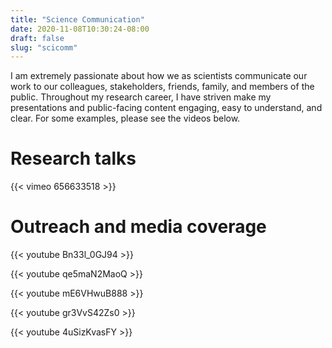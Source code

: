```yaml
---
title: "Science Communication"
date: 2020-11-08T10:30:24-08:00
draft: false
slug: "scicomm"
---
```


I am extremely passionate about how we as scientists communicate our work to our colleagues, stakeholders, friends, family, and members of the public. Throughout my research career, I have striven make my presentations and public-facing content engaging, easy to understand, and clear. For some examples, please see the videos below.

# Research talks
{{< vimeo 656633518 >}}

# Outreach and media coverage
{{< youtube Bn33l_0GJ94 >}}

{{< youtube qe5maN2MaoQ >}}

{{< youtube mE6VHwuB888 >}}

{{< youtube gr3VvS42Zs0 >}}

{{< youtube 4uSizKvasFY >}}
